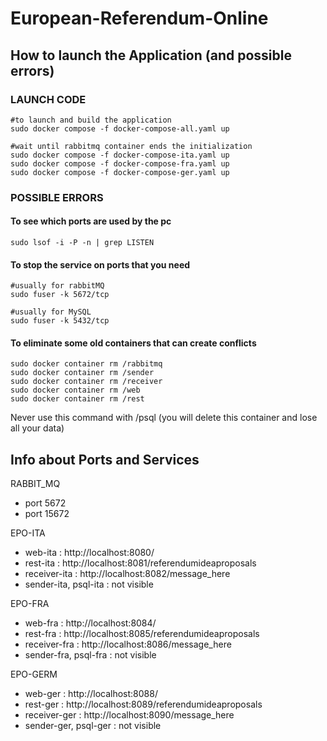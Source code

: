 # European-Referendum-Online

## How to launch the Application (and possible errors)

### LAUNCH CODE

```
#to launch and build the application 
sudo docker compose -f docker-compose-all.yaml up

#wait until rabbitmq container ends the initialization
sudo docker compose -f docker-compose-ita.yaml up
sudo docker compose -f docker-compose-fra.yaml up
sudo docker compose -f docker-compose-ger.yaml up
```

### POSSIBLE ERRORS

#### To see which ports are used by the pc

```
sudo lsof -i -P -n | grep LISTEN
```

#### To stop the service on ports that you need

```
#usually for rabbitMQ
sudo fuser -k 5672/tcp 

#usually for MySQL
sudo fuser -k 5432/tcp
```

#### To eliminate some old containers that can create conflicts

```
sudo docker container rm /rabbitmq
sudo docker container rm /sender
sudo docker container rm /receiver
sudo docker container rm /web
sudo docker container rm /rest
```

Never use this command with /psql (you will delete this container and lose all your data)

## Info about Ports and Services

RABBIT_MQ

* port 5672
* port 15672

EPO-ITA

* web-ita : http://localhost:8080/
* rest-ita : http://localhost:8081/referendumideaproposals
* receiver-ita : http://localhost:8082/message_here
* sender-ita, psql-ita : not visible

EPO-FRA

* web-fra : http://localhost:8084/
* rest-fra : http://localhost:8085/referendumideaproposals
* receiver-fra : http://localhost:8086/message_here
* sender-fra, psql-fra : not visible

EPO-GERM

* web-ger : http://localhost:8088/
* rest-ger : http://localhost:8089/referendumideaproposals
* receiver-ger : http://localhost:8090/message_here
* sender-ger, psql-ger : not visible
